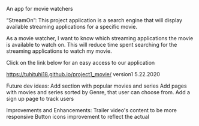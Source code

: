 An app for movie watchers

“StreamOn”: This project application is a search engine that will display available streaming applications for a specific movie.

As a movie watcher, I want to know which streaming applications the movie is available to watch on. This will reduce time spent searching for the streaming applications to watch my movie.

Click on the link below for an easy access to our application

https://tuhituhi18.github.io/project1_movie/ version1 5.22.2020

Future dev ideas:
Add section with popular movies and series
Add pages with movies and series sorted by Genre, that user can choose from.
Add a sign up page to track users

Improvements and Enhancements:
Trailer video's content to be more responsive
Button icons improvement to reflect the actual
